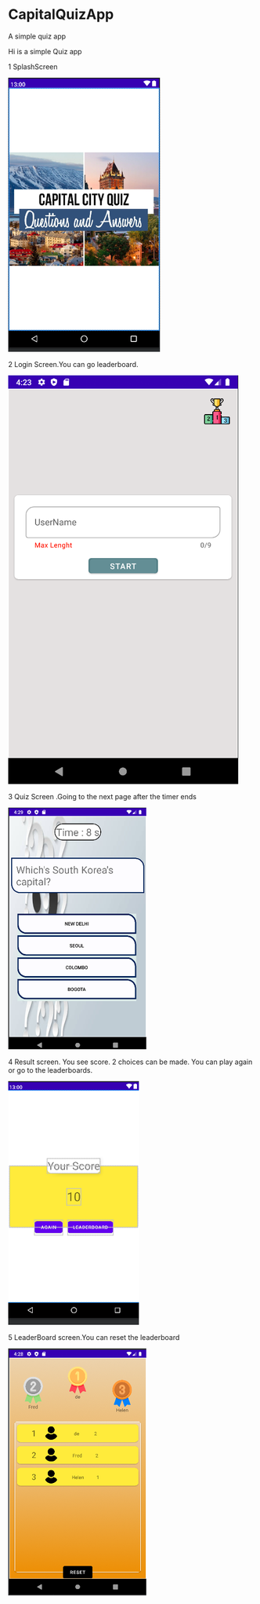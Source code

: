 # CapitalQuizApp
A simple quiz app

Hi is a simple Quiz app

1 SplashScreen 

![SplashScreen](https://github.com/FuadHev/CapitalQuizApp/blob/master/app/src/main/res/drawable/splashcreen.png)

2 Login Screen.You can go leaderboard.

![LoginScreen](https://github.com/FuadHev/CapitalQuizApp/blob/master/app/src/main/res/drawable/loginscreen.png)

3 Quiz Screen .Going to the next page after the timer ends

![Quiz Screen](https://github.com/FuadHev/CapitalQuizApp/blob/master/app/src/main/res/drawable/quizscreen.png)

4 Result screen. You see score. 2 choices can be made. You can play again or go to the leaderboards.

![ResultScreen](https://github.com/FuadHev/CapitalQuizApp/blob/master/app/src/main/res/drawable/scorescreen.png)

5 LeaderBoard screen.You can reset the leaderboard

![LeaderboardScreen](https://github.com/FuadHev/CapitalQuizApp/blob/master/app/src/main/res/drawable/leaderboard.png)
